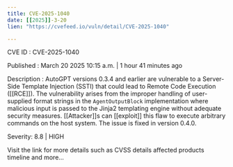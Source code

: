 ```yaml
---
title: CVE-2025-1040
date: [[2025]]-3-20
lien: "https://cvefeed.io/vuln/detail/CVE-2025-1040"

---
```


CVE ID : CVE-2025-1040

Published :  March 20
2025
10:15 a.m. | 1 hour
41 minutes ago

Description : AutoGPT versions 0.3.4 and earlier are vulnerable to a Server-Side Template Injection (SSTI) that could lead to Remote Code Execution ([[RCE]]). The vulnerability arises from the improper handling of user-supplied format strings in the `AgentOutputBlock` implementation
where malicious input is passed to the Jinja2 templating engine without adequate security measures. [[Attacker]]s can [[exploit]] this flaw to execute arbitrary commands on the host system. The issue is fixed in version 0.4.0.

Severity: 8.8 | HIGH

Visit the link for more details
such as CVSS details
affected products
timeline
and more...
